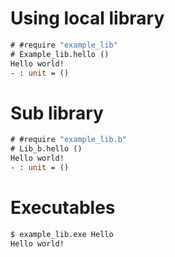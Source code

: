 # Using local library

```ocaml require-package=example_lib
# #require "example_lib"
# Example_lib.hello ()
Hello world!
- : unit = ()
```

# Sub library

```ocaml require-package=example_lib
# #require "example_lib.b"
# Lib_b.hello ()
Hello world!
- : unit = ()
```

# Executables

```sh require-package=example_lib
$ example_lib.exe Hello
Hello world!
```
